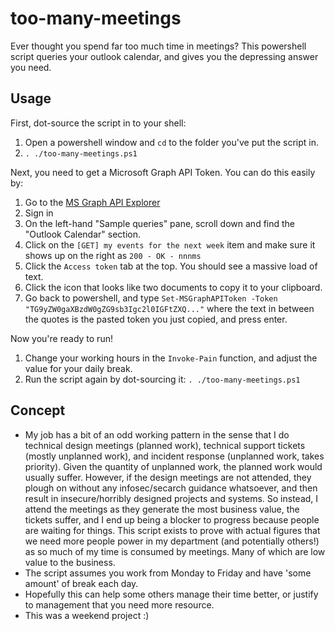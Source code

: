 # too-many-meetings
Ever thought you spend far too much time in meetings? This powershell script queries your outlook calendar, and gives you the depressing answer you need.

## Usage

First, dot-source the script in to your shell:

1. Open a powershell window and `cd` to the folder you've put the script in.
2. `. ./too-many-meetings.ps1`

Next, you need to get a Microsoft Graph API Token. You can do this easily by:

1. Go to the [MS Graph API Explorer](https://developer.microsoft.com/en-us/graph/graph-explorer)
2. Sign in
3. On the left-hand "Sample queries" pane, scroll down and find the "Outlook Calendar" section.
4. Click on the `[GET] my events for the next week` item and make sure it shows up on the right as `200 - OK - nnnms`
5. Click the `Access token` tab at the top. You should see a massive load of text.
6. Click the icon that looks like two documents to copy it to your clipboard.
7. Go back to powershell, and type `Set-MSGraphAPIToken -Token "TG9yZW0gaXBzdW0gZG9sb3Igc2l0IGFtZXQ..."` where the text in between the quotes is the pasted token you just copied, and press enter.

Now you're ready to run!

1. Change your working hours in the `Invoke-Pain` function, and adjust the value for your daily break.
2. Run the script again by dot-sourcing it: `. ./too-many-meetings.ps1`

## Concept

- My job has a bit of an odd working pattern in the sense that I do technical design meetings (planned work), technical support tickets (mostly unplanned work), and incident response (unplanned work, takes priority). Given the quantity of unplanned work, the planned work would usually suffer. However, if the design meetings are not attended, they plough on without any infosec/secarch guidance whatsoever, and then result in insecure/horribly designed projects and systems. So instead, I attend the meetings as they generate the most business value, the tickets suffer, and I end up being a blocker to progress because people are waiting for things. This script exists to prove with actual figures that we need more people power in my department (and potentially others!) as so much of my time is consumed by meetings. Many of which are low value to the business.
- The script assumes you work from Monday to Friday and have 'some amount' of break each day.
- Hopefully this can help some others manage their time better, or justify to management that you need more resource.
- This was a weekend project :)
